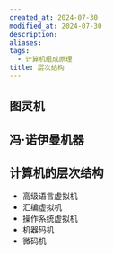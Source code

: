 ```yaml
---
created_at: 2024-07-30
modified_at: 2024-07-30
description: 
aliases: 
tags:
  - 计算机组成原理
title: 层次结构
---
```

## 图灵机
## 冯·诺伊曼机器
## 计算机的层次结构
- 高级语言虚拟机
- 汇编虚拟机
- 操作系统虚拟机
- 机器码机
- 微码机